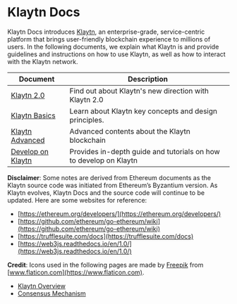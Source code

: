 # Klaytn Docs

Klaytn Docs introduces [Klaytn](https://www.klaytn.com), an enterprise-grade, service-centric platform that brings user-friendly blockchain experience to millions of users. In the following documents, we explain what Klaytn is and provide guidelines and instructions on how to use Klaytn, as well as how to interact with the Klaytn network.

| Document                         | Description                                                       |
| -------------------------------- | ----------------------------------------------------------------- |
| [Klaytn 2.0](klaytn2/)           | Find out about Klaytn's new direction with Klaytn 2.0             |
| [Klaytn Basics](basics/)         | Learn about Klaytn key concepts and design principles.            |
| [Klaytn Advanced](klaytn-depth/) | Advanced contents about the Klaytn blockchain                     |
| [Develop on Klaytn](develop/)    | Provides in-depth guide and tutorials on how to develop on Klaytn |

**Disclaimer**: Some notes are derived from Ethereum documents as the Klaytn source code was initiated from Ethereum’s Byzantium version. As Klaytn evolves, Klaytn Docs and the source code will continue to be updated. Here are some websites for reference:

* [https://ethereum.org/developers/](https://ethereum.org/developers/)
* [https://github.com/ethereum/go-ethereum/wiki](https://github.com/ethereum/go-ethereum/wiki)
* [https://trufflesuite.com/docs](https://trufflesuite.com/docs)
* [https://web3js.readthedocs.io/en/1.0/](https://web3js.readthedocs.io/en/1.0/)

**Credit**: Icons used in the following pages are made by [Freepik](https://www.flaticon.com/authors/freepik) from [www.flaticon.com](https://www.flaticon.com).

* [Klaytn Overview](klaytn/)
* [Consensus Mechanism](klaytn/design/consensus-mechanism.md)

